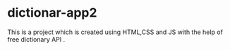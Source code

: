 # dictionar-app2
This is a project which is created using HTML,CSS and JS with the help of free dictionary API .
